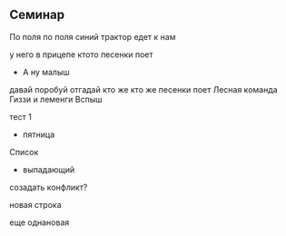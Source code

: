 ## Семинар 
По поля по поля синий трактор
едет к нам 

у него в прицепе ктото песенки поет
* А ну малыш

давай
поробуй отгадай кто же кто же 
песенки поет
Лесная команда 
Гиззи и леменги
Вспыш

тест 1
* пятница

Список 
  * выпадающий

  
созадать конфликт?

новая строка

еще однановая

